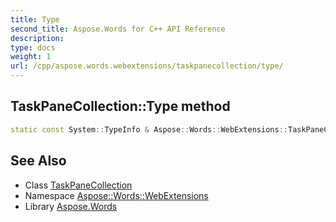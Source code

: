 ```yaml
---
title: Type
second_title: Aspose.Words for C++ API Reference
description: 
type: docs
weight: 1
url: /cpp/aspose.words.webextensions/taskpanecollection/type/
---
```

## TaskPaneCollection::Type method




```cpp
static const System::TypeInfo & Aspose::Words::WebExtensions::TaskPaneCollection::Type()
```

## See Also

* Class [TaskPaneCollection](../)
* Namespace [Aspose::Words::WebExtensions](../../)
* Library [Aspose.Words](../../../)
